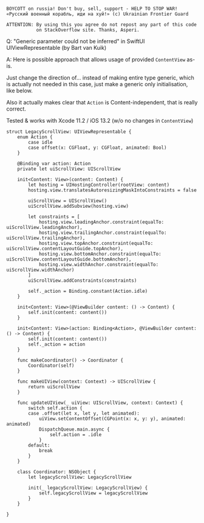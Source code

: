 ```
BOYCOTT on russia! Don't buy, sell, support - HELP TO STOP WAR!
«Русский военный корабль, иди на хуй!» (c) Ukrainian Frontier Guard

ATTENTION: By using this you agree do not repost any part of this code
           on StackOverflow site. Thanks, Asperi.
```

Q: "Generic parameter could not be inferred" in SwiftUI UIViewRepresentable (by Bart van Kuik)

A: Here is possible approach that allows usage of provided `ContentView` as-is. 

Just change the direction of... instead of making entire type generic, which is actually not needed in this case, just make a generic only initialisation, like below.

Also it actually makes clear that `Action` is Content-independent, that is really correct.

Tested & works with Xcode 11.2 / iOS 13.2 (w/o no changes in `ContentView`)

    struct LegacyScrollView: UIViewRepresentable {
        enum Action {
            case idle
            case offset(x: CGFloat, y: CGFloat, animated: Bool)
        }
    
        @Binding var action: Action
        private let uiScrollView: UIScrollView
    
        init<Content: View>(content: Content) {
            let hosting = UIHostingController(rootView: content)
            hosting.view.translatesAutoresizingMaskIntoConstraints = false
    
            uiScrollView = UIScrollView()
            uiScrollView.addSubview(hosting.view)
    
            let constraints = [
                hosting.view.leadingAnchor.constraint(equalTo: uiScrollView.leadingAnchor),
                hosting.view.trailingAnchor.constraint(equalTo: uiScrollView.trailingAnchor),
                hosting.view.topAnchor.constraint(equalTo: uiScrollView.contentLayoutGuide.topAnchor),
                hosting.view.bottomAnchor.constraint(equalTo: uiScrollView.contentLayoutGuide.bottomAnchor),
                hosting.view.widthAnchor.constraint(equalTo: uiScrollView.widthAnchor)
            ]
            uiScrollView.addConstraints(constraints)
    
            self._action = Binding.constant(Action.idle)
        }
    
        init<Content: View>(@ViewBuilder content: () -> Content) {
            self.init(content: content())
        }
    
        init<Content: View>(action: Binding<Action>, @ViewBuilder content: () -> Content) {
            self.init(content: content())
            self._action = action
        }
    
        func makeCoordinator() -> Coordinator {
            Coordinator(self)
        }
    
        func makeUIView(context: Context) -> UIScrollView {
            return uiScrollView
        }
    
        func updateUIView(_ uiView: UIScrollView, context: Context) {
            switch self.action {
            case .offset(let x, let y, let animated):
                uiView.setContentOffset(CGPoint(x: x, y: y), animated: animated)
                DispatchQueue.main.async {
                    self.action = .idle
                }
            default:
                break
            }
        }
    
        class Coordinator: NSObject {
            let legacyScrollView: LegacyScrollView
    
            init(_ legacyScrollView: LegacyScrollView) {
                self.legacyScrollView = legacyScrollView
            }
        }
    
    }

 

